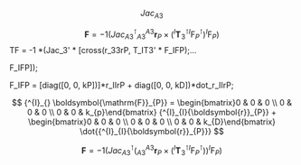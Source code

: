 



$$
Jac_{A3}
$$


$$
\boldsymbol{F} = -1\left(Jac_{A3}^{\intercal} {^{A3}_{A3}{\boldsymbol{r}}_{P}} \times \left({^{I}\boldsymbol{T}}_{\!3}^{\intercal} {^{I}_{} \boldsymbol{\mathrm{F}}_{P}^{\intercal}}\right){^{I}_{} \boldsymbol{\mathrm{F}}_{P}}\right)
$$
TF = -1 *(Jac_3' * [cross(r_33rP, T_IT3' * F_IFP);...

F_IFP]);

F_IFP = [diag([0, 0, kP])]*r_IIrP + diag([0, 0, kD])*dot_r_IIrP;

$$
{^{I}_{} \boldsymbol{\mathrm{F}}_{P}} = \begin{bmatrix}0 & 0 & 0 \\ 0 & 0 & 0 \\ 0 & 0 & k_{p}\end{bmatrix} {^{I}_{I}{\boldsymbol{r}}_{P}} + \begin{bmatrix}0 & 0 & 0 \\ 0 & 0 & 0 \\ 0 & 0 & k_{D}\end{bmatrix} \dot{{^{I}_{I}{\boldsymbol{r}}_{P}}}
$$



$$
\boldsymbol{F} = -1\left(Jac_{A3}^{\intercal} \bigg({^{A3}_{A3}{\boldsymbol{r}}_{P}} \times \left({^{I}\boldsymbol{T}}_{\!3}^{\intercal} {^{I}_{} \boldsymbol{\mathrm{F}}_{P}^{\intercal}}\right)\bigg){^{I}_{} \boldsymbol{\mathrm{F}}_{P}}\right)
$$